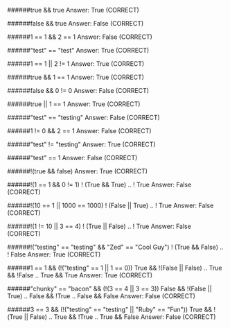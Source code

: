 ######true && true
Answer: True (CORRECT)

######false && true
Answer: False (CORRECT)

######1 == 1 && 2 == 1
Answer: False (CORRECT)

######"test" == "test"
Answer: True (CORRECT)

######1 == 1 || 2 != 1
Answer: True (CORRECT)

######true && 1 == 1
Answer: True (CORRECT)

######false && 0 != 0
Answer: False (CORRECT)

######true || 1 == 1
Answer: True (CORRECT)

######"test" == "testing"
Answer: False (CORRECT)

######1 != 0 && 2 == 1
Answer: False (CORRECT)

######"test" != "testing"
Answer: True (CORRECT)

######"test" == 1
Answer: False (CORRECT)

######!(true && false)
Answer: True (CORRECT)

######!(1 == 1 && 0 != 1)
! (True && True) .. ! True
Answer: False (CORRECT)

######!(10 == 1 || 1000 == 1000)
! (False || True) .. ! True
Answer: False (CORRECT)

######!(1 != 10 || 3 == 4)
! (True || False) .. ! True
Answer: False (CORRECT)

######!("testing" == "testing" && "Zed" == "Cool Guy")
! (True && False) .. ! False
Answer: True (CORRECT)

######1 == 1 && (!("testing" == 1 || 1 == 0))
True && !(False || False) .. True && !False .. True && True
Answer: True (CORRECT)

######"chunky" == "bacon" && (!(3 == 4 || 3 == 3))
False && !(False || True) .. False && !True .. False && False
Answer: False (CORRECT)

######3 == 3 && (!("testing" == "testing" || "Ruby" == "Fun"))
True && !(True || False) .. True && !True .. True && False
Answer: False (CORRECT)